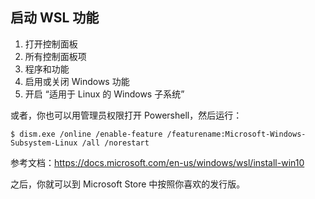 ## 启动 WSL 功能

1. 打开控制面板
2. 所有控制面板项
3. 程序和功能
4. 启用或关闭 Windows 功能
5. 开启 “适用于 Linux 的 Windows 子系统”

或者，你也可以用管理员权限打开 Powershell，然后运行：

```shell
$ dism.exe /online /enable-feature /featurename:Microsoft-Windows-Subsystem-Linux /all /norestart
```

参考文档：https://docs.microsoft.com/en-us/windows/wsl/install-win10

之后，你就可以到 Microsoft Store 中按照你喜欢的发行版。
